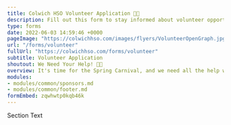 ```yaml
---
title: Colwich HSO Volunteer Application 🤚🏽
description: Fill out this form to stay informed about volunteer opportunities.
type: forms
date: 2022-06-03 14:59:46 +0000
pageImage: "https://colwichhso.com/images/flyers/VolunteerOpenGraph.jpg"
url: "/forms/volunteer"
fullUrl: "https://colwichhso.com/forms/volunteer"
subtitle: Volunteer Application
shoutout: We Need Your Help! 🤚🏽
overview: It's time for the Spring Carnival, and we need all the help we can get! Please look at the positions available below, and sign up for one. Make sure to Submit at the bottom of the page. Thanks so much !
modules:
- modules/common/sponsors.md
- modules/common/footer.md
formEmbed: zqwhwtp0kqb46k
---
```

Section Text
